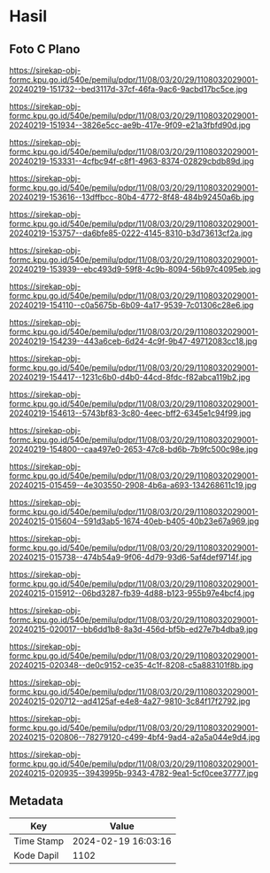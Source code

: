 # Hasil

## Foto C Plano

https://sirekap-obj-formc.kpu.go.id/540e/pemilu/pdpr/11/08/03/20/29/1108032029001-20240219-151732--bed3117d-37cf-46fa-9ac6-9acbd17bc5ce.jpg

https://sirekap-obj-formc.kpu.go.id/540e/pemilu/pdpr/11/08/03/20/29/1108032029001-20240219-151934--3826e5cc-ae9b-417e-9f09-e21a3fbfd90d.jpg

https://sirekap-obj-formc.kpu.go.id/540e/pemilu/pdpr/11/08/03/20/29/1108032029001-20240219-153331--4cfbc94f-c8f1-4963-8374-02829cbdb89d.jpg

https://sirekap-obj-formc.kpu.go.id/540e/pemilu/pdpr/11/08/03/20/29/1108032029001-20240219-153616--13dffbcc-80b4-4772-8f48-484b92450a6b.jpg

https://sirekap-obj-formc.kpu.go.id/540e/pemilu/pdpr/11/08/03/20/29/1108032029001-20240219-153757--da6bfe85-0222-4145-8310-b3d73613cf2a.jpg

https://sirekap-obj-formc.kpu.go.id/540e/pemilu/pdpr/11/08/03/20/29/1108032029001-20240219-153939--ebc493d9-59f8-4c9b-8094-56b97c4095eb.jpg

https://sirekap-obj-formc.kpu.go.id/540e/pemilu/pdpr/11/08/03/20/29/1108032029001-20240219-154110--c0a5675b-6b09-4a17-9539-7c01306c28e6.jpg

https://sirekap-obj-formc.kpu.go.id/540e/pemilu/pdpr/11/08/03/20/29/1108032029001-20240219-154239--443a6ceb-6d24-4c9f-9b47-49712083cc18.jpg

https://sirekap-obj-formc.kpu.go.id/540e/pemilu/pdpr/11/08/03/20/29/1108032029001-20240219-154417--1231c6b0-d4b0-44cd-8fdc-f82abca119b2.jpg

https://sirekap-obj-formc.kpu.go.id/540e/pemilu/pdpr/11/08/03/20/29/1108032029001-20240219-154613--5743bf83-3c80-4eec-bff2-6345e1c94f99.jpg

https://sirekap-obj-formc.kpu.go.id/540e/pemilu/pdpr/11/08/03/20/29/1108032029001-20240219-154800--caa497e0-2653-47c8-bd6b-7b9fc500c98e.jpg

https://sirekap-obj-formc.kpu.go.id/540e/pemilu/pdpr/11/08/03/20/29/1108032029001-20240215-015459--4e303550-2908-4b6a-a693-134268611c19.jpg

https://sirekap-obj-formc.kpu.go.id/540e/pemilu/pdpr/11/08/03/20/29/1108032029001-20240215-015604--591d3ab5-1674-40eb-b405-40b23e67a969.jpg

https://sirekap-obj-formc.kpu.go.id/540e/pemilu/pdpr/11/08/03/20/29/1108032029001-20240215-015738--474b54a9-9f06-4d79-93d6-5af4def9714f.jpg

https://sirekap-obj-formc.kpu.go.id/540e/pemilu/pdpr/11/08/03/20/29/1108032029001-20240215-015912--06bd3287-fb39-4d88-b123-955b97e4bcf4.jpg

https://sirekap-obj-formc.kpu.go.id/540e/pemilu/pdpr/11/08/03/20/29/1108032029001-20240215-020017--bb6dd1b8-8a3d-456d-bf5b-ed27e7b4dba9.jpg

https://sirekap-obj-formc.kpu.go.id/540e/pemilu/pdpr/11/08/03/20/29/1108032029001-20240215-020348--de0c9152-ce35-4c1f-8208-c5a883101f8b.jpg

https://sirekap-obj-formc.kpu.go.id/540e/pemilu/pdpr/11/08/03/20/29/1108032029001-20240215-020712--ad4125af-e4e8-4a27-9810-3c84f17f2792.jpg

https://sirekap-obj-formc.kpu.go.id/540e/pemilu/pdpr/11/08/03/20/29/1108032029001-20240215-020806--78279120-c499-4bf4-9ad4-a2a5a044e9d4.jpg

https://sirekap-obj-formc.kpu.go.id/540e/pemilu/pdpr/11/08/03/20/29/1108032029001-20240215-020935--3943995b-9343-4782-9ea1-5cf0cee37777.jpg


## Metadata

| Key        | Value               |
| ---------- | ------------------- |
| Time Stamp | 2024-02-19 16:03:16 |
| Kode Dapil | 1102                |




